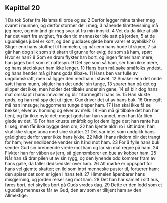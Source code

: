 ## Kapittel 20

1 Da tok Sofar fra Na'ama til orde og sa:
2 Derfor legger mine tanker meg svaret i munnen, og derfor stormer det i meg;
3 hånende tilrettevisning må jeg høre, og min ånd gir meg svar ut fra min innsikt.
4 Vet du da ikke at slik har det vært fra evighet, fra den tid mennesker ble satt på jorden,
5 at de ugudeliges jubel er kort, og den gudløses glede bare varer et øyeblikk?
6 Stiger enn hans stolthet til himmelen, og når enn hans hode til skyen,
7 så går han dog slik som sitt skarn til grunne for evig; de som så ham, spør: Hvor er han?
8 Som en drøm flykter han bort, og ingen finner ham mere; han jages bort som et nattesyn.
9 Det øye som så ham, ser ham ikke mere, og hans sted skuer ham ikke lenger.
10 Hans barn må søke småfolks yndest, og hans hender må gi hans gods tilbake.
11 Hans ben var fulle av ungdomskraft, men nå ligger den med ham i støvet.
12 Smaker enn det onde søtt i hans munn, skjuler han det under sin tunge,
13 sparer han på det og slipper det ikke, men holder det tilbake under sin gane,
14 så blir dog hans mat omskapt i hans innvoller og blir til ormegift i hans liv.
15 Han slukte gods, og han må spy det ut igjen; Gud driver det ut av hans buk.
16 Ormegift må han innsuge; huggormens tunge dreper ham.
17 Han skal ikke få se bekker, elver av honning og elver av melk.
18 Han må gi tilbake det han har tjent, og får ikke nyte det; meget gods har han vunnet, men han får liten glede av det.
19 For han knuste småfolk og lot dem ligge der; han rante hus til seg, men får ikke bygge dem om;
20 han kjente aldri ro i sitt indre; han skal ikke slippe unna med sine skatter.
21 Det var intet som undgikk hans grådighet; derfor varer ikke hans lykke.
22 Midt i hans rikdom blir det trangt for ham; hver nødlidende vender sin hånd mot ham.
23 For å fylle hans buk sender Gud sin brennende vrede mot ham og lar sin mat regne på ham.
24 Flykter han for våben av jern, så gjennomborer en bue av kobber ham.
25 Når han så drar pilen ut av sin rygg, og den lynende odd kommer fram av hans galle, da faller dødsredsler over ham.
26 Alt mørke er oppspart for hans vel gjemte skatter; en ild som intet menneske puster til, fortærer ham; den spiser det som er igjen i hans telt.
27 Himmelen åpenbarer hans misgjerning, og jorden reiser seg mot ham.
28 Det han har samlet i sitt hus, føres bort, det skylles bort på Guds vredes dag.
29 Dette er den lodd som et ugudelig menneske får av Gud, den arv som er tilkjent ham av den Allmektige.
